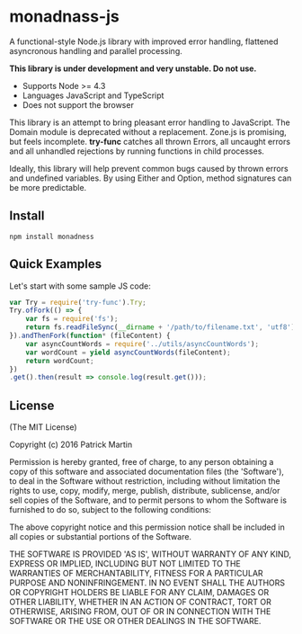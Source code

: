 monadnass-js
========
A functional-style Node.js library with improved error handling, flattened asyncronous handling and parallel processing.

**This library is under development and very unstable. Do not use.**

- Supports Node >= 4.3
- Languages JavaScript and TypeScript
- Does not support the browser

This library is an attempt to bring pleasant error handling to JavaScript. The Domain module is deprecated without a replacement. Zone.js is promising, but feels incomplete. **try-func** catches all thrown Errors, all uncaught errors and all unhandled rejections by running functions in child processes.

Ideally, this library will help prevent common bugs caused by thrown errors and undefined variables. By using Either and Option, method signatures can be more predictable.


Install
-------
`npm install monadness`


Quick Examples
--------------
Let's start with some sample JS code:

```javascript
var Try = require('try-func').Try;
Try.ofFork(() => {
    var fs = require('fs');
    return fs.readFileSync(__dirname + '/path/to/filename.txt', 'utf8');
}).andThenFork(function* (fileContent) {
    var asyncCountWords = require('../utils/asyncCountWords');
    var wordCount = yield asyncCountWords(fileContent);
    return wordCount;
})
.get().then(result => console.log(result.get()));

```



License
-------
(The MIT License)

Copyright (c) 2016 Patrick Martin

Permission is hereby granted, free of charge, to any person obtaining a copy of this software and 
associated documentation files (the 'Software'), to deal in the Software without restriction, 
including without limitation the rights to use, copy, modify, merge, publish, distribute, sublicense, 
and/or sell copies of the Software, and to permit persons to whom the Software is furnished to do so, 
subject to the following conditions:

The above copyright notice and this permission notice shall be included in all copies or substantial 
portions of the Software.

THE SOFTWARE IS PROVIDED 'AS IS', WITHOUT WARRANTY OF ANY KIND, EXPRESS OR IMPLIED, INCLUDING BUT NOT 
LIMITED TO THE WARRANTIES OF MERCHANTABILITY, FITNESS FOR A PARTICULAR PURPOSE AND NONINFRINGEMENT. IN 
NO EVENT SHALL THE AUTHORS OR COPYRIGHT HOLDERS BE LIABLE FOR ANY CLAIM, DAMAGES OR OTHER LIABILITY, 
WHETHER IN AN ACTION OF CONTRACT, TORT OR OTHERWISE, ARISING FROM, OUT OF OR IN CONNECTION WITH THE 
SOFTWARE OR THE USE OR OTHER DEALINGS IN THE SOFTWARE.
